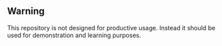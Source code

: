 ## Warning

This repository is not designed for productive usage. Instead it should be used for demonstration and learning purposes.